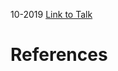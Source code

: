 

10-2019
[Link to Talk](https://www.churchofjesuschrist.org/study/general-conference/2019/10/sunday-afternoon-session?lang=eng)



# References
